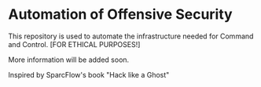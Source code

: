 # Automation of Offensive Security

 This repository is used to automate the infrastructure needed for Command and Control. [FOR ETHICAL PURPOSES!]

 More information will be added soon.
 
 Inspired by SparcFlow's book "Hack like a Ghost"
